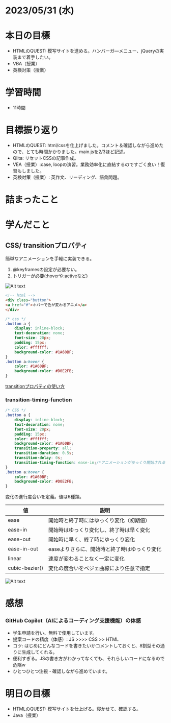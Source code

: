 # 2023/05/31 (水)

# 本日の目標

- HTMLのQUEST: 模写サイトを進める。ハンバーガ―メニュー、jQueryの実装まで着手したい。
- VBA（授業）
- 英検対策（授業）

# 学習時間
- 11時間

# 目標振り返り

- HTMLのQUEST: html/cssを仕上げました。コメント＆確認しながら進めたので、とても時間かかりました。main.jsを2/3ほど記述。
- Qiita: リセットCSSの記事作成。
- VEA（授業）:case, loopの演習。業務効率化に直結するのですごく良い！復習もしました。
- 英検対策（授業）: 英作文、リーディング、語彙問題。

# 詰まったこと

# 学んだこと

## CSS/ transitionプロパティ
簡単なアニメーションを手軽に実装できる。
1. @keyframesの設定が必要ない。
2. トリガーが必要(:hoverや:activeなど)

![Alt text](https://www.asobou.co.jp/blog/wp-content/uploads/2020/10/img001.gif)

```html
<!-- html -->
<div class="button">
<a href="#">ホバーで色が変わるアニメ</a>
</div>
```
```css
/* css */
.button a {
    display: inline-block;
    text-decoration: none;
    font-size: 20px;
    padding: 15px;
    color: #ffffff;
    background-color: #1A60BF;
}
.button a:hover {
    color: #1A60BF;
    background-color: #D0E2FB;
}
```

[transitionプロパティの使い方](https://www.asobou.co.jp/blog/web/css-animation3)

### transition-timing-function

```css
/* CSS */
.button a {
    display: inline-block;
    text-decoration: none;
    font-size: 20px;
    padding: 15px;
    color: #ffffff;
    background-color: #1A60BF;
    transition-property: all;
    transition-duration: 0.5s;
    transition-delay: 0s;
    transition-timing-function: ease-in;/*アニメーションがゆっくり開始される*/
}
.button a:hover {
    color: #1A60BF;
    background-color: #D0E2FB;
}
```

変化の進行度合いを定義。値は6種類。

| 値             | 説明                                         |
| -------------- | -------------------------------------------- |
| ease           | 開始時と終了時にはゆっくり変化（初期値）     |
| ease-in        | 開始時はゆっくり変化し、終了時は早く変化     |
| ease-out       | 開始時に早く、終了時にゆっくり変化           |
| ease-in-out    | easeよりさらに、開始時と終了時はゆっくり変化 |
| linear         | 速度が変わることなく一定に変化               |
| cubic-bezier() | 変化の度合いをベジェ曲線により任意で指定     |

![Alt text](https://www.asobou.co.jp/blog/wp-content/uploads/2020/10/img006.gif)


# 感想

### GitHub Copilot（AIによるコーディング支援機能）の体感
- 学生申請を行い、無料で使用しています。
- 提案コードの精度（体感）: JS >>>> CSS >> HTML
- コツ: はじめにどんなコードを書きたいかコメントしておくと、8割型その通りに生成してくれる。
- 便利すぎる。JSの書き方がわかってなくても、それらしいコードになるので危険w
- ひとつひとつ注視・確認しながら進めています。

# 明日の目標

- HTMLのQUEST: 模写サイトを仕上げる。寝かせて、確認する。
- Java（授業）
